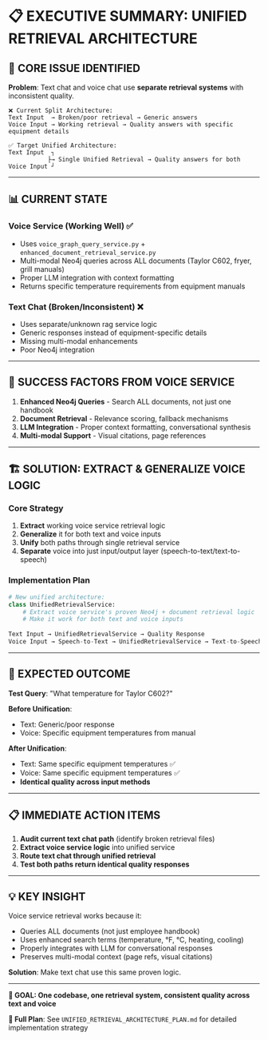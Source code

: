 # 📋 **EXECUTIVE SUMMARY: UNIFIED RETRIEVAL ARCHITECTURE**

## **🎯 CORE ISSUE IDENTIFIED**

**Problem**: Text chat and voice chat use **separate retrieval systems** with inconsistent quality.

```
❌ Current Split Architecture:
Text Input  → Broken/poor retrieval → Generic answers
Voice Input → Working retrieval → Quality answers with specific equipment details

✅ Target Unified Architecture:
Text Input  ┐
           ├→ Single Unified Retrieval → Quality answers for both
Voice Input ┘
```

---

## **📊 CURRENT STATE**

### **Voice Service (Working Well)** ✅
- Uses `voice_graph_query_service.py` + `enhanced_document_retrieval_service.py`
- Multi-modal Neo4j queries across ALL documents (Taylor C602, fryer, grill manuals)
- Proper LLM integration with context formatting
- Returns specific temperature requirements from equipment manuals

### **Text Chat (Broken/Inconsistent)** ❌
- Uses separate/unknown rag service logic
- Generic responses instead of equipment-specific details
- Missing multi-modal enhancements
- Poor Neo4j integration

---

## **🔑 SUCCESS FACTORS FROM VOICE SERVICE**

1. **Enhanced Neo4j Queries** - Search ALL documents, not just one handbook
2. **Document Retrieval** - Relevance scoring, fallback mechanisms
3. **LLM Integration** - Proper context formatting, conversational synthesis
4. **Multi-modal Support** - Visual citations, page references

---

## **🏗️ SOLUTION: EXTRACT & GENERALIZE VOICE LOGIC**

### **Core Strategy**
1. **Extract** working voice service retrieval logic
2. **Generalize** it for both text and voice inputs  
3. **Unify** both paths through single retrieval service
4. **Separate** voice into just input/output layer (speech-to-text/text-to-speech)

### **Implementation Plan**
```python
# New unified architecture:
class UnifiedRetrievalService:
    # Extract voice service's proven Neo4j + document retrieval logic
    # Make it work for both text and voice inputs
    
Text Input → UnifiedRetrievalService → Quality Response
Voice Input → Speech-to-Text → UnifiedRetrievalService → Text-to-Speech → Quality Response
```

---

## **🎯 EXPECTED OUTCOME**

**Test Query**: "What temperature for Taylor C602?"

**Before Unification**:
- Text: Generic/poor response
- Voice: Specific equipment temperatures from manual

**After Unification**:
- Text: Same specific equipment temperatures ✅
- Voice: Same specific equipment temperatures ✅
- **Identical quality across input methods**

---

## **📋 IMMEDIATE ACTION ITEMS**

1. **Audit current text chat path** (identify broken retrieval files)
2. **Extract voice service logic** into unified service
3. **Route text chat through unified retrieval**
4. **Test both paths return identical quality responses**

---

## **💡 KEY INSIGHT**

Voice service retrieval works because it:
- Queries ALL documents (not just employee handbook)
- Uses enhanced search terms (temperature, °F, °C, heating, cooling)
- Properly integrates with LLM for conversational responses
- Preserves multi-modal context (page refs, visual citations)

**Solution**: Make text chat use this same proven logic.

---

**🎯 GOAL: One codebase, one retrieval system, consistent quality across text and voice**

**📄 Full Plan**: See `UNIFIED_RETRIEVAL_ARCHITECTURE_PLAN.md` for detailed implementation strategy